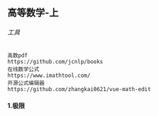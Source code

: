 ## 高等数学-上

###### 工具

```
高数pdf
https://github.com/jcnlp/books
在线数学公式
https://www.imathtool.com/
开源公式编辑器
https://github.com/zhangkai0621/vue-math-edit
```

#### 1.极限

```

```



























































































```

```

